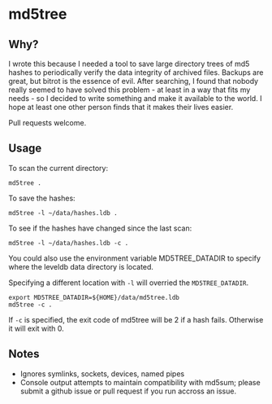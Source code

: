 # md5tree

## Why?

I wrote this because I needed a tool to save large directory trees of 
md5 hashes to periodically verify the data integrity of archived files.
Backups are great, but bitrot is the essence of evil.  After searching, 
I found that nobody really seemed to have solved this problem - at least 
in a way that fits my needs - so I decided to write something and make 
it available to the world.  I hope at least one other person finds that 
it makes their lives easier.

Pull requests welcome.

## Usage

To scan the current directory:

```
md5tree .
```


To save the hashes:

```
md5tree -l ~/data/hashes.ldb .
```


To see if the hashes have changed since the last scan:

```
md5tree -l ~/data/hashes.ldb -c .
```

You could also use the environment variable MD5TREE_DATADIR to specify where
the leveldb data directory is located.

Specifying a different location with `-l` will overried the `MD5TREE_DATADIR`.

```
export MD5TREE_DATADIR=${HOME}/data/md5tree.ldb
md5tree -c .
```

If `-c` is specified, the exit code of md5tree will be 2 if a hash fails.
Otherwise it will exit with 0.

## Notes

- Ignores symlinks, sockets, devices, named pipes
- Console output attempts to maintain compatibility with md5sum; please submit a github issue or pull request if you run accross an issue.

